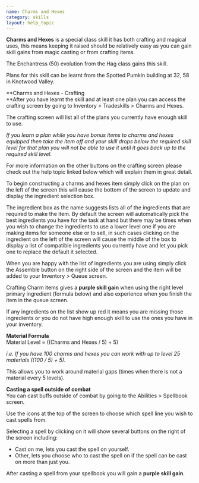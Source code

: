 ```yaml
---
name: Charms and Hexes
category: skills
layout: help_topic
---
```

**Charms and Hexes** is a special class skill it has both crafting and magical uses, this means keeping it raised should be relatively easy as you can gain skill gains from magic casting or from crafting items.

The Enchantress (50) evolution from the Hag class gains this skill.

Plans for this skill can be learnt from the Spotted Pumkin building at 32, 58 in Knotwood Valley.

**Charms and Hexes - Crafting  
**After you have learnt the skill and at least one plan you can access the crafting screen by going to Inventory > Tradeskills > Charms and Hexes.

The crafting screen will list all of the plans you currently have enough skill to use.

_If you learn a plan while you have bonus items to charms and hexes equipped then take the item off and your skill drops below the required skill level for that plan you will not be able to use it until it goes back up to the required skill level._

For more information on the other buttons on the crafting screen please check out the help topic linked below which will explain them in great detail.

To begin constructing a charms and hexes item simply click on the plan on the left of the screen this will cause the bottom of the screen to update and display the ingredient selection box.

The ingredient box as the name suggests lists all of the ingredients that are required to make the item. By default the screen will automatically pick the best ingredients you have for the task at hand but there may be times when you wish to change the ingredients to use a lower level one if you are making items for someone else or to sell, in such cases clicking on the ingredient on the left of the screen will cause the middle of the box to display a list of compatible ingredients you currently have and let you pick one to replace the default it selected.

When you are happy with the list of ingredients you are using simply click the Assemble button on the right side of the screen and the item will be added to your Inventory > Queue screen.

Crafting Charm items gives a **purple skill gain** when using the right level primary ingredient (formula below) and also experience when you finish the item in the queue screen.

If any ingredients on the list show up red it means you are missing those ingredients or you do not have high enough skill to use the ones you have in your inventory.

**Material Formula**  
Material Level = ((Charms and Hexes / 5) + 5)

_i.e. If you have 100 charms and hexes you can work with up to level 25 materials ((100 / 5) + 5)._

This allows you to work around material gaps (times when there is not a material every 5 levels).

**Casting a spell outside of combat**  
You can cast buffs outside of combat by going to the Abilities > Spellbook screen.

Use the icons at the top of the screen to choose which spell line you wish to cast spells from. 

Selecting a spell by clicking on it will show several buttons on the right of the screen including:

*   Cast on me, lets you cast the spell on yourself.
*   Other, lets you choose who to cast the spell on if the spell can be cast on more than just you.

After casting a spell from your spellbook you will gain a **purple skill gain**.